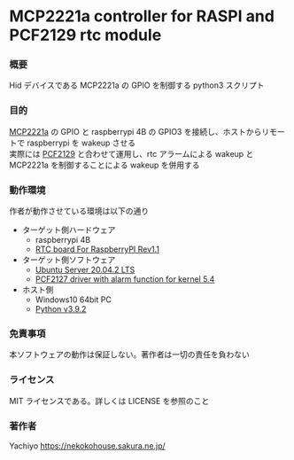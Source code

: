 # MCP2221a controller for RASPI and PCF2129 rtc module

### 概要
Hid デバイスである MCP2221a の GPIO を制御する python3 スクリプト  

### 目的
[MCP2221a](https://www.microchip.com/wwwproducts/en/MCP2221A) の GPIO と raspberrypi 4B の GPIO3 を接続し、ホストからリモートで raspberrypi を wakeup させる  
実際には [PCF2129](https://www.nxp.com/products/peripherals-and-logic/signal-chain/real-time-clocks/rtcs-with-spi/accurate-rtc-with-battery-backup-selectable-ic-bus-or-spi:PCF2129) と合わせて運用し、rtc アラームによる wakeup と MCP2221a を制御することによる wakeup を併用する

### 動作環境
作者が動作させている環境は以下の通り

- ターゲット側ハードウェア
  - raspberrypi 4B
  - [RTC board For RaspberryPI Rev1.1](https://nekokohouse.sakura.ne.jp/raspi/#rasp_rtc)
- ターゲット側ソフトウェア
  - [Ubuntu Server 20.04.2 LTS](https://ubuntu.com/download/raspberry-pi)
  - [PCF2127 driver with alarm function for kernel 5.4](https://github.com/nekokomaru/pcf2127mod)
- ホスト側
  - Windows10 64bit PC
  - [Python v3.9.2](https://www.python.org/)

### 免責事項
本ソフトウェアの動作は保証しない。著作者は一切の責任を負わない

### ライセンス
MIT ライセンスである。詳しくは LICENSE を参照のこと

### 著作者
Yachiyo <https://nekokohouse.sakura.ne.jp/>
